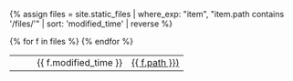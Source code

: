 {% assign files = site.static_files | where_exp: "item", "item.path contains '/files/'" | sort: 'modified_time' | reverse %}
<table>
{% for f in files %}
  <tr>
    <td><dd>{{ f.modified_time }}</dd></td>
    <td><a href="{{ f.path }}">{{ f.path }})</a></td>
  </tr>
{% endfor %}
</table>
